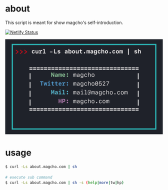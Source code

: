 # about

This script is meant for show magcho's self-introduction.

[![Netlify Status](https://api.netlify.com/api/v1/badges/eb4d1c02-fe8d-4eb6-926a-42581d6b7f32/deploy-status)](https://app.netlify.com/sites/about-magcho/deploys)

![idcard-image](./id.png ) 

# usage

```bash
$ curl -Ls about.magcho.com | sh

# execute sub command
$ curl -Ls about.magcho.com | sh -s (help|more|tw|hp)
```

